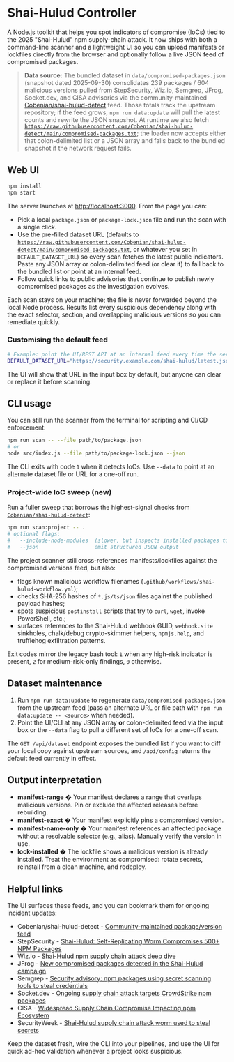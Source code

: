 # Shai-Hulud Controller

A Node.js toolkit that helps you spot indicators of compromise (IoCs) tied to the 2025 "Shai-Hulud" npm supply-chain attack. It now ships with both a command-line scanner and a lightweight UI so you can upload manifests or lockfiles directly from the browser and optionally follow a live JSON feed of compromised packages.

> **Data source:** The bundled dataset in `data/compromised-packages.json` (snapshot dated 2025-09-30) consolidates 239 packages / 604 malicious versions pulled from StepSecurity, Wiz.io, Semgrep, JFrog, Socket.dev, and CISA advisories via the community-maintained [Cobenian/shai-hulud-detect](https://github.com/Cobenian/shai-hulud-detect) feed. Those totals track the upstream repository; if the feed grows, `npm run data:update` will pull the latest counts and rewrite the JSON snapshot. At runtime we also fetch [`https://raw.githubusercontent.com/Cobenian/shai-hulud-detect/main/compromised-packages.txt`](https://raw.githubusercontent.com/Cobenian/shai-hulud-detect/main/compromised-packages.txt); the loader now accepts either that colon-delimited list or a JSON array and falls back to the bundled snapshot if the network request fails.

## Web UI

```bash
npm install
npm start
```

The server launches at <http://localhost:3000>. From the page you can:

- Pick a local `package.json` or `package-lock.json` file and run the scan with a single click.
- Use the pre-filled dataset URL (defaults to [`https://raw.githubusercontent.com/Cobenian/shai-hulud-detect/main/compromised-packages.txt`](https://raw.githubusercontent.com/Cobenian/shai-hulud-detect/main/compromised-packages.txt), or whatever you set in `DEFAULT_DATASET_URL`) so every scan fetches the latest public indicators. Paste any JSON array or colon-delimited feed (or clear it) to fall back to the bundled list or point at an internal feed.
- Follow quick links to public advisories that continue to publish newly compromised packages as the investigation evolves.

Each scan stays on your machine; the file is never forwarded beyond the local Node process. Results list every suspicious dependency along with the exact selector, section, and overlapping malicious versions so you can remediate quickly.

### Customising the default feed

```bash
# Example: point the UI/REST API at an internal feed every time the server boots
DEFAULT_DATASET_URL="https://security.example.com/shai-hulud/latest.json" npm start
```

The UI will show that URL in the input box by default, but anyone can clear or replace it before scanning.

## CLI usage

You can still run the scanner from the terminal for scripting and CI/CD enforcement:

```bash
npm run scan -- --file path/to/package.json
# or
node src/index.js --file path/to/package-lock.json --json
```

The CLI exits with code `1` when it detects IoCs. Use `--data` to point at an alternate dataset file or URL for a one-off run.

### Project-wide IoC sweep (new)

Run a fuller sweep that borrows the highest-signal checks from [`Cobenian/shai-hulud-detect`](https://github.com/Cobenian/shai-hulud-detect):

```bash
npm run scan:project -- .
# optional flags:
#   --include-node-modules  (slower, but inspects installed packages too)
#   --json                  emit structured JSON output
```

The project scanner still cross-references manifests/lockfiles against the compromised versions feed, but also:

- flags known malicious workflow filenames (`.github/workflows/shai-hulud-workflow.yml`);
- checks SHA-256 hashes of `*.js/ts/json` files against the published payload hashes;
- spots suspicious `postinstall` scripts that try to `curl`, `wget`, invoke PowerShell, etc.;
- surfaces references to the Shai-Hulud webhook GUID, `webhook.site` sinkholes, chalk/debug crypto-skimmer helpers, `npmjs.help`, and trufflehog exfiltration patterns.

Exit codes mirror the legacy bash tool: `1` when any high-risk indicator is present, `2` for medium-risk-only findings, `0` otherwise.

## Dataset maintenance

1. Run `npm run data:update` to regenerate `data/compromised-packages.json` from the upstream feed (pass an alternate URL or file path with `npm run data:update -- <source>` when needed).
2. Point the UI/CLI at any JSON array **or** colon-delimited feed via the input box or the `--data` flag to pull a different set of IoCs for a one-off scan.

The `GET /api/dataset` endpoint exposes the bundled list if you want to diff your local copy against upstream sources, and `/api/config` returns the default feed currently in effect.

## Output interpretation

- **manifest-range** � Your manifest declares a range that overlaps malicious versions. Pin or exclude the affected releases before rebuilding.
- **manifest-exact** � Your manifest explicitly pins a compromised version.
- **manifest-name-only** � Your manifest references an affected package without a resolvable selector (e.g., alias). Manually verify the version in use.
- **lock-installed** � The lockfile shows a malicious version is already installed. Treat the environment as compromised: rotate secrets, reinstall from a clean machine, and redeploy.

## Helpful links

The UI surfaces these feeds, and you can bookmark them for ongoing incident updates:

- Cobenian/shai-hulud-detect - [Community-maintained package/version feed](https://github.com/Cobenian/shai-hulud-detect)
- StepSecurity - [Shai-Hulud: Self-Replicating Worm Compromises 500+ NPM Packages](https://www.stepsecurity.io/blog/ctrl-tinycolor-and-40-npm-packages-compromised)
- Wiz.io - [Shai-Hulud npm supply chain attack deep dive](https://www.wiz.io/blog/shai-hulud-npm-supply-chain-attack)
- JFrog - [New compromised packages detected in the Shai-Hulud campaign](https://jfrog.com/blog/shai-hulud-npm-supply-chain-attack-new-compromised-packages-detected/)
- Semgrep - [Security advisory: npm packages using secret scanning tools to steal credentials](https://semgrep.dev/blog/2025/security-advisory-npm-packages-using-secret-scanning-tools-to-steal-credentials/)
- Socket.dev - [Ongoing supply chain attack targets CrowdStrike npm packages](https://socket.dev/blog/ongoing-supply-chain-attack-targets-crowdstrike-npm-packages)
- CISA - [Widespread Supply Chain Compromise Impacting npm Ecosystem](https://www.cisa.gov/news-events/alerts/2025/09/23/widespread-supply-chain-compromise-impacting-npm-ecosystem)
- SecurityWeek - [Shai-Hulud supply chain attack worm used to steal secrets](https://www.securityweek.com/shai-hulud-supply-chain-attack-worm-used-to-steal-secrets-180-npm-packages-hit/)

Keep the dataset fresh, wire the CLI into your pipelines, and use the UI for quick ad-hoc validation whenever a project looks suspicious.
